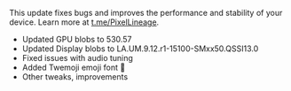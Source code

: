 This update fixes bugs and improves the performance and stability of your device. Learn more at [t.me/PixelLineage](https://t.me/PixelLineage).

- Updated GPU blobs to 530.57
- Updated Display blobs to LA.UM.9.12.r1-15100-SMxx50.QSSI13.0
- Fixed issues with audio tuning
- Added Twemoji emoji font 🥰
- Other tweaks, improvements



